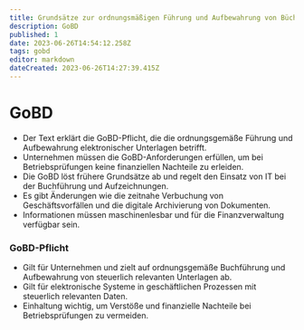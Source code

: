 ```yaml
---
title: Grundsätze zur ordnungsmäßigen Führung und Aufbewahrung von Büchern, Aufzeichnungen und Unterlagen in elektronischer Form sowie zum Datenzugriff
description: GoBD
published: 1
date: 2023-06-26T14:54:12.258Z
tags: gobd
editor: markdown
dateCreated: 2023-06-26T14:27:39.415Z
---
```


# GoBD

- Der Text erklärt die GoBD-Pflicht, die die ordnungsgemäße Führung und Aufbewahrung elektronischer Unterlagen betrifft.
- Unternehmen müssen die GoBD-Anforderungen erfüllen, um bei Betriebsprüfungen keine finanziellen Nachteile zu erleiden.
- Die GoBD löst frühere Grundsätze ab und regelt den Einsatz von IT bei der Buchführung und Aufzeichnungen.
- Es gibt Änderungen wie die zeitnahe Verbuchung von Geschäftsvorfällen und die digitale Archivierung von Dokumenten.
- Informationen müssen maschinenlesbar und für die Finanzverwaltung verfügbar sein.

### GoBD-Pflicht

- Gilt für Unternehmen und zielt auf ordnungsgemäße Buchführung und Aufbewahrung von steuerlich relevanten Unterlagen ab.
- Gilt für elektronische Systeme in geschäftlichen Prozessen mit steuerlich relevanten Daten.
- Einhaltung wichtig, um Verstöße und finanzielle Nachteile bei Betriebsprüfungen zu vermeiden.

